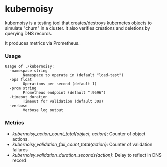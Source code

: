 # kubernoisy

kubernoisy is a testing tool that creates/destroys kubernetes objects to simulate "churn" in a cluster. 
It also verifies creations and deletions by querying DNS records.

It produces metrics via Prometheus.

### Usage

```
Usage of ./kubernoisy:
  -namespace string
    	Namespace to operate in (default "load-test")
  -ops float
    	Operations per second (default 1)
  -prom string
    	Prometheus endpoint (default ":9696")
  -timeout duration
    	Timeout for validation (default 30s)
  -verbose
    	Verbose log output

```

### Metrics

* *kubernoisy_action_count_total{object, action}*: Counter of object actions.
* *kubernoisy_validation_fail_count_total{action}*: Counter of validation failures
* *kubernoisy_validation_duration_seconds{action}*: Delay to reflect in DNS record
